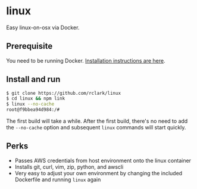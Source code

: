 # linux

Easy linux-on-osx via Docker.

## Prerequisite

You need to be running Docker. [Installation instructions are here](https://docs.docker.com/engine/installation/).

## Install and run

```sh
$ git clone https://github.com/rclark/linux
$ cd linux && npm link
$ linux --no-cache
root@f9bbea94d984:/#
```

The first build will take a while. After the first build, there's no need to add the `--no-cache` option and subsequent `linux` commands will start quickly.

## Perks

- Passes AWS credentials from host environment onto the linux container
- Installs git, curl, vim, zip, python, and awscli
- Very easy to adjust your own environment by changing the included Dockerfile and running `linux` again
